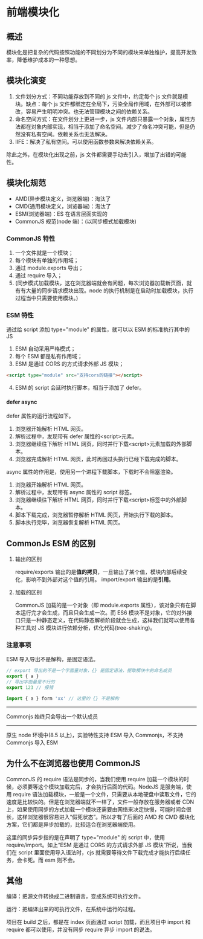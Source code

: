 # 前端模块化

## 概述

模块化是把复杂的代码按照功能的不同划分为不同的模块来单独维护，提高开发效率，降低维护成本的一种思想。

## 模块化演变

1. 文件划分方式：不同功能存放到不同的 js 文件中，约定每个 js 文件就是模块。缺点：每个 js 文件都绑定在全局下，污染全局作用域，在外部可以被修改，容易产生明明冲突。也无法管理模块之间的依赖关系。
2. 命名空间方式：在文件划分上更进一步，js 文件内部只暴露一个对象，属性方法都在对象内部实现，相当于添加了命名空间。减少了命名冲突可能，但是仍然没有私有空间。依赖关系也无法解决。
3. IIFE：解决了私有空间。可以使用函数参数来解决依赖关系。

除此之外，在模块化出现之前，js 文件都需要手动去引入，增加了出错的可能性。

## 模块化规范

- AMD(异步模块定义，浏览器端)：淘汰了
- CMD(通用模块定义，浏览器端)：淘汰了
- ESM(浏览器端)：ES 在语言层面实现的
- CommonJS 规范(node 端)：(以同步模式加载模块)

### CommonJS 特性

1. 一个文件就是一个模块；
2. 每个模块有单独的作用域；
3. 通过 module.exports 导出；
4. 通过 require 导入；
5. (同步模式加载模块，这在浏览器端就会有问题，每次浏览器加载新页面，就有有大量的同步请求模块出现。node 的执行机制是在启动时加载模块，执行过程当中只需要使用模块。)

### ESM 特性

通过给 script 添加 type="module" 的属性，就可以以 ESM 的标准执行其中的 JS

1. ESM 自动采用严格模式；
2. 每个 ESM 都是私有作用域；
3. ESM 是通过 CORS 的方式请求外部 JS 模块；

```html
<script type="module" src="支持cors的链接"></script>
```

4. ESM 的 script 会延时执行脚本，相当于添加了 defer。

#### defer async

defer 属性的运行流程如下。

1. 浏览器开始解析 HTML 网页。
2. 解析过程中，发现带有 defer 属性的\<script\>元素。
3. 浏览器继续往下解析 HTML 网页，同时并行下载\<script\>元素加载的外部脚本。
4. 浏览器完成解析 HTML 网页，此时再回过头执行已经下载完成的脚本。

async 属性的作用是，使用另一个进程下载脚本，下载时不会阻塞渲染。

1. 浏览器开始解析 HTML 网页。
2. 解析过程中，发现带有 async 属性的 script 标签。
3. 浏览器继续往下解析 HTML 网页，同时并行下载\<script\>标签中的外部脚本。
4. 脚本下载完成，浏览器暂停解析 HTML 网页，开始执行下载的脚本。
5. 脚本执行完毕，浏览器恢复解析 HTML 网页。

## CommonJs ESM 的区别

1. 输出的区别

   require/exports 输出的是**值的拷贝**，一旦输出了某个值，模块内部后续变化，影响不到外部对这个值的引用。
   import/export 输出的是**引用**。

2. 加载的区别

   CommonJS 加载的是一个对象（即 module.exports 属性），该对象只有在脚本运行完才会生成，而且只会生成一次。而 ES6 模块不是对象，它的对外接口只是一种静态定义，在代码静态解析阶段就会生成，这样我们就可以使用各种工具对 JS 模块进行依赖分析，优化代码(tree-shaking)。

### 注意事项

ESM 导入导出不是解构，是固定语法。

```js
// export 导出的不是一个字面量对象，{} 是固定语法，提取模块中的命名成员
export { a }
// 导出字面量是不行的
export 123 // 报错

import { a } form 'xx' // 这里的 {} 不是解构
```

---

Commonjs 始终只会导出一个默认成员

---

原生 node 环境中(8.5 以上)，实验特性支持 ESM 导入 Commonjs，不支持 Commonjs 导入 ESM

## 为什么不在浏览器也使用 CommonJS

CommonJS 的 require 语法是同步的，当我们使用 require 加载一个模块的时候，必须要等这个模块加载完后，才会执行后面的代码。NodeJS 是服务端，使用 require 语法加载模块，一般是一个文件，只需要从本地硬盘中读取文件，它的速度是比较快的。但是在浏览器端就不一样了，文件一般存放在服务器或者 CDN 上，如果使用同步的方式加载一个模块还需要由网络来决定快慢，可能时间会很长，这样浏览器很容易进入“假死状态”。所以才有了后面的 AMD 和 CMD 模块化方案，它们都是异步加载的，比较适合在浏览器端使用。

这里的同步异步指的是在声明了 type="module" 的 script 中，使用 require/import。如上“ESM 是通过 CORS 的方式请求外部 JS 模块”所说，当我们在 script 里面使用导入语法时，cjs 就需要等待文件下载完成才能执行后续任务，会卡死。而 esm 则不会。

## 其他

编译：把源文件转换成二进制语言，变成系统可执行文件。

运行：把编译出来的可执行文件，在系统中运行的过程。

项目在 build 之后，都是在 index 页面通过 script 加载，而且项目中 import 和 require 都可以使用，并没有同步 require 异步 import 的说法。
